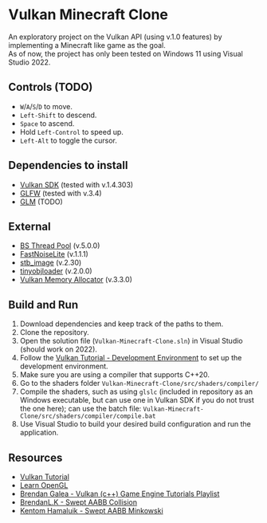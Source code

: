 # Vulkan Minecraft Clone
An exploratory project on the Vulkan API (using v.1.0 features) by implementing a Minecraft like game as the goal.<br>
As of now, the project has only been tested on Windows 11 using Visual Studio 2022.

## Controls (TODO)
- `W`/`A`/`S`/`D` to move.
- `Left-Shift` to descend.
- `Space` to ascend.
- Hold `Left-Control` to speed up.
- `Left-Alt` to toggle the cursor.

## Dependencies to install
- [Vulkan SDK](https://www.lunarg.com/vulkan-sdk/) (tested with v.1.4.303)
- [GLFW](https://www.glfw.org/) (tested with v.3.4)
- [GLM](https://github.com/g-truc/glm) (TODO)

## External
- [BS Thread Pool](https://github.com/bshoshany/thread-pool) (v.5.0.0)
- [FastNoiseLite](https://github.com/Auburn/FastNoiseLite) (v.1.1.1)
- [stb_image](https://github.com/nothings/stb) (v.2.30)
- [tinyobjloader](https://github.com/tinyobjloader/tinyobjloader) (v.2.0.0)
- [Vulkan Memory Allocator](https://github.com/GPUOpen-LibrariesAndSDKs/VulkanMemoryAllocator) (v.3.3.0)

## Build and Run
1. Download dependencies and keep track of the paths to them.
2. Clone the repository.
3. Open the solution file (`Vulkan-Minecraft-Clone.sln`) in Visual Studio (should work on 2022).
4. Follow the [Vulkan Tutorial - Development Environment](https://vulkan-tutorial.com/Development_environment) to set up the development environment.
5. Make sure you are using a compiler that supports C++20.
6. Go to the shaders folder `Vulkan-Minecraft-Clone/src/shaders/compiler/`
7. Compile the shaders, such as using `glslc` (included in repository as an Windows executable, but can use one in Vulkan SDK if you do not trust the one here); can use the batch file: `Vulkan-Minecraft-Clone/src/shaders/compiler/compile.bat`
8. Use Visual Studio to build your desired build configuration and run the application.

## Resources
- [Vulkan Tutorial](https://vulkan-tutorial.com/)
- [Learn OpenGL](https://learnopengl.com/)
- [Brendan Galea - Vulkan (c++) Game Engine Tutorials Playlist](https://youtube.com/playlist?list=PL8327DO66nu9qYVKLDmdLW_84-yE4auCR&si=4Qpm8svqKWqGVDzK)
- [BrendanL.K - Swept AABB Collision](https://www.gamedev.net/tutorials/programming/general-and-gameplay-programming/swept-aabb-collision-detection-and-response-r3084/)
- [Kentom Hamaluik - Swept AABB Minkowski](https://blog.hamaluik.ca/posts/swept-aabb-collision-using-minkowski-difference/)
